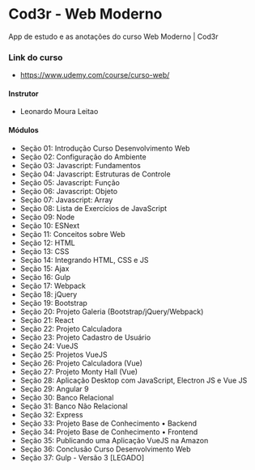 # Cod3r - Web Moderno

App de estudo e as anotações do curso Web Moderno | Cod3r

### Link do curso
* https://www.udemy.com/course/curso-web/

#### Instrutor
* Leonardo Moura Leitao

#### Módulos
* Seção 01: Introdução Curso Desenvolvimento Web
* Seção 02: Configuração do Ambiente
* Seção 03: Javascript: Fundamentos
* Seção 04: Javascript: Estruturas de Controle
* Seção 05: Javascript: Função
* Seção 06: Javascript: Objeto
* Seção 07: Javascript: Array
* Seção 08: Lista de Exercícios de JavaScript
* Seção 09: Node
* Seção 10: ESNext
* Seção 11: Conceitos sobre Web
* Seção 12: HTML
* Seção 13: CSS
* Seção 14: Integrando HTML, CSS e JS
* Seção 15: Ajax
* Seção 16: Gulp
* Seção 17: Webpack
* Seção 18: jQuery
* Seção 19: Bootstrap
* Seção 20: Projeto Galeria (Bootstrap/jQuery/Webpack)
* Seção 21: React
* Seção 22: Projeto Calculadora
* Seção 23: Projeto Cadastro de Usuário
* Seção 24: VueJS
* Seção 25: Projetos VueJS
* Seção 26: Projeto Calculadora (Vue)
* Seção 27: Projeto Monty Hall (Vue)
* Seção 28: Aplicação Desktop com JavaScript, Electron JS e Vue JS
* Seção 29: Angular 9
* Seção 30: Banco Relacional
* Seção 31: Banco Não Relacional
* Seção 32: Express
* Seção 33: Projeto Base de Conhecimento • Backend
* Seção 34: Projeto Base de Conhecimento • Frontend
* Seção 35: Publicando uma Aplicação VueJS na Amazon
* Seção 36: Conclusão Curso Desenvolvimento Web
* Seção 37: Gulp - Versão 3 [LEGADO]